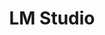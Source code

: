 ---
codehost: https://github.com/lmstudio-ai
logohandle: lmstudioai
sort: lmstudio
title: LM Studio
twitter: https://x.com/LMStudioAI
website: https://lmstudio.ai/
---